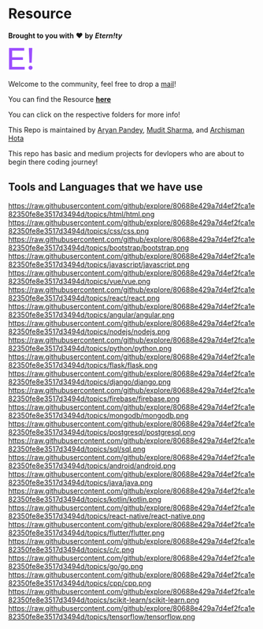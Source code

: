 # Resource

**Brought to you with** :heart: **by** ***Etern!ty***

<a href="https://github.com/EternityProjects-real">
    <img src="res/icon.png" alt="Etern!ty" width="10%" height="10%" />
</a>

Welcome to the community, feel free to drop a [mail](mailto:eternityprojects.real@gmail.com)!

You can find the Resource [**here**](https://drive.google.com/drive/folders/16LzLyoqyqn7VH5G_JYyA5p4HUgCZIXXe?usp=sharing) 

You can click on the respective folders for more info!

This Repo is maintained by [Aryan Pandey](https://github.com/AryanGIT1), [Mudit Sharma](https://github.com/MXUN-HUB), and [Archisman Hota](https://github.com/Archis19)

This repo has basic and medium projects for devlopers who are about to begin there coding journey!

## Tools and Languages that we have use

https://raw.githubusercontent.com/github/explore/80688e429a7d4ef2fca1e82350fe8e3517d3494d/topics/html/html.png
https://raw.githubusercontent.com/github/explore/80688e429a7d4ef2fca1e82350fe8e3517d3494d/topics/css/css.png
https://raw.githubusercontent.com/github/explore/80688e429a7d4ef2fca1e82350fe8e3517d3494d/topics/bootstrap/bootstrap.png
https://raw.githubusercontent.com/github/explore/80688e429a7d4ef2fca1e82350fe8e3517d3494d/topics/javascript/javascript.png
https://raw.githubusercontent.com/github/explore/80688e429a7d4ef2fca1e82350fe8e3517d3494d/topics/vue/vue.png
https://raw.githubusercontent.com/github/explore/80688e429a7d4ef2fca1e82350fe8e3517d3494d/topics/react/react.png
https://raw.githubusercontent.com/github/explore/80688e429a7d4ef2fca1e82350fe8e3517d3494d/topics/angular/angular.png
https://raw.githubusercontent.com/github/explore/80688e429a7d4ef2fca1e82350fe8e3517d3494d/topics/nodejs/nodejs.png
https://raw.githubusercontent.com/github/explore/80688e429a7d4ef2fca1e82350fe8e3517d3494d/topics/python/python.png
https://raw.githubusercontent.com/github/explore/80688e429a7d4ef2fca1e82350fe8e3517d3494d/topics/flask/flask.png
https://raw.githubusercontent.com/github/explore/80688e429a7d4ef2fca1e82350fe8e3517d3494d/topics/django/django.png
https://raw.githubusercontent.com/github/explore/80688e429a7d4ef2fca1e82350fe8e3517d3494d/topics/firebase/firebase.png
https://raw.githubusercontent.com/github/explore/80688e429a7d4ef2fca1e82350fe8e3517d3494d/topics/mongodb/mongodb.png
https://raw.githubusercontent.com/github/explore/80688e429a7d4ef2fca1e82350fe8e3517d3494d/topics/postgresql/postgresql.png
https://raw.githubusercontent.com/github/explore/80688e429a7d4ef2fca1e82350fe8e3517d3494d/topics/sql/sql.png
https://raw.githubusercontent.com/github/explore/80688e429a7d4ef2fca1e82350fe8e3517d3494d/topics/android/android.png
https://raw.githubusercontent.com/github/explore/80688e429a7d4ef2fca1e82350fe8e3517d3494d/topics/java/java.png
https://raw.githubusercontent.com/github/explore/80688e429a7d4ef2fca1e82350fe8e3517d3494d/topics/kotlin/kotlin.png
https://raw.githubusercontent.com/github/explore/80688e429a7d4ef2fca1e82350fe8e3517d3494d/topics/react-native/react-native.png
https://raw.githubusercontent.com/github/explore/80688e429a7d4ef2fca1e82350fe8e3517d3494d/topics/flutter/flutter.png
https://raw.githubusercontent.com/github/explore/80688e429a7d4ef2fca1e82350fe8e3517d3494d/topics/c/c.png
https://raw.githubusercontent.com/github/explore/80688e429a7d4ef2fca1e82350fe8e3517d3494d/topics/go/go.png
https://raw.githubusercontent.com/github/explore/80688e429a7d4ef2fca1e82350fe8e3517d3494d/topics/cpp/cpp.png
https://raw.githubusercontent.com/github/explore/80688e429a7d4ef2fca1e82350fe8e3517d3494d/topics/scikit-learn/scikit-learn.png
https://raw.githubusercontent.com/github/explore/80688e429a7d4ef2fca1e82350fe8e3517d3494d/topics/tensorflow/tensorflow.png